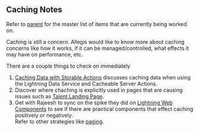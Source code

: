 ## Caching Notes 
Refer to [parent](:note:358de5b2-7a31-4165-a560-0241fcad8520) for the master list of items that are currently being worked on.

Caching is still a concern. Allegis would like to know more about caching concerns like how it works, if it can be managed/controlled, what effects it may have on performance, etc.

There are a couple things to check on immediately 
1. [Caching Data with Storable Actions](https://developer.salesforce.com/blogs/developer-relations/2017/03/lightning-components-best-practices-caching-data-storable-actions.html) discusses caching data when using the Lightning Data Service and Cacheable Server Actions. 
2. Discover where chaching is explicitly used in pages that are causing issues such as [Talent Landing Page](https://allegisgroup--load.lightning.force.com/lightning/r/Contact/0031p00001WvZ8LAAV/view). 
3. Get with Rajeesh to sync on the spike they did on [Lightning Web Components](https://developer.salesforce.com/blogs/2018/12/introducing-lightning-web-components.html) to see if there are practical components that effect caching positively or negatively.  
Refer to other strategies like [paging](https://developer.salesforce.com/blogs/developer-relations/2017/04/lightning-components-performance-best-practices.html#data_caching).
